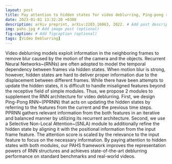 ```yaml
---
layout: post
title: Pay attention to hidden states for video deblurring, Ping-pong recurrent neural networks and selective non-local attention.
date: 2023-01-01 13:32:20 +0300
description: arXiv preprint, arXiv:2203.16063, 2022. # Add post description (optional)
img: pahs.jpg # Add image post (optional)
fig-caption: # Add figcaption (optional)
tags: [Video Deblurring]
---
```

Video deblurring models exploit information in the neighboring frames to remove blur caused by the motion of the camera and the objects. Recurrent Neural Networks~(RNNs) are often adopted to model the temporal dependency between frames via hidden states. When motion blur is strong, however, hidden states are hard to deliver proper information due to the displacement between different frames. While there have been attempts to update the hidden states, it is difficult to handle misaligned features beyond the receptive field of simple modules. Thus, we propose 2 modules to supplement the RNN architecture for video deblurring. First, we design Ping-Pong RNN~(PPRNN) that acts on updating the hidden states by referring to the features from the current and the previous time steps. PPRNN gathers relevant information from the both features in an iterative and balanced manner by utilizing its recurrent architecture. Second, we use a Selective Non-Local Attention~(SNLA) module to additionally refine the hidden state by aligning it with the positional information from the input frame feature. The attention score is scaled by the relevance to the input feature to focus on the necessary information. By paying attention to hidden states with both modules, our PAHS framework improves the representation powers of RNN structures and achieves state-of-the-art deblurring performance on standard benchmarks and real-world videos.

